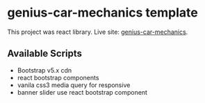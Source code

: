 # genius-car-mechanics template

This project was react library. Live site: [genius-car-mechanics](https://st-genius-car-mechanics.netlify.app/).

## Available Scripts
- Bootstrap v5.x cdn
- react bootstrap components
- vanila css3 media query for responsive
- banner slider use react bootstrap component